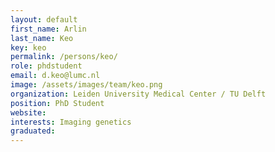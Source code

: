 ```yaml
---
layout: default
first_name: Arlin
last_name: Keo
key: keo
permalink: /persons/keo/
role: phdstudent
email: d.keo@lumc.nl
image: /assets/images/team/keo.png
organization: Leiden University Medical Center / TU Delft
position: PhD Student
website:
interests: Imaging genetics
graduated:
---
```

